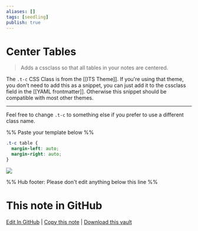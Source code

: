 ```yaml
---
aliases: []
tags: [seedling]
publish: true
---
```


# Center Tables

> Adds a cssclass so that all tables in your notes are centered.

The `.t-c` CSS Class is from the [[ITS Theme]]. If you're using that theme, you don't need to add this as a snippet, you can just add it to the cssclass field in the [[YAML frontmatter]]. Otherwise this snippet should be compatible with most other themes.

---

Feel free to change `.t-c` to something else if you prefer to use a different class name.

%% Paste your template below %%

```css
.t-c table {
  margin-left: auto;
  margin-right: auto;
}
```

[![](https://i.imgur.com/4ywZHK1.png)](https://i.imgur.com/4ywZHK1.png)

%% Hub footer: Please don't edit anything below this line %%

# This note in GitHub

<span class="git-footer">[Edit In GitHub](https://github.dev/obsidian-community/obsidian-hub/blob/main/02%20-%20Community%20Expansions/02.05%20All%20Community%20Expansions/CSS%20Snippets/Center%20Tables.md "git-hub-edit-note") | [Copy this note](https://raw.githubusercontent.com/obsidian-community/obsidian-hub/main/02%20-%20Community%20Expansions/02.05%20All%20Community%20Expansions/CSS%20Snippets/Center%20Tables.md "git-hub-copy-note") | [Download this vault](https://github.com/obsidian-community/obsidian-hub/archive/refs/heads/main.zip "git-hub-download-vault") </span>
